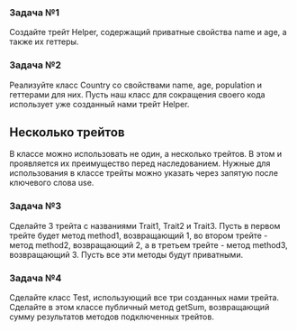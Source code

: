 ### Задача №1

Создайте трейт Helper, содержащий приватные свойства name и age, а также их геттеры.

### Задача №2
Реализуйте класс Country со свойствами name, age, population и геттерами для них. Пусть наш класс для сокращения своего кода использует уже созданный нами трейт Helper.

## Несколько трейтов
В классе можно использовать не один, а несколько трейтов. В этом и проявляется их преимущество перед наследованием. Нужные для использования в классе трейты можно указать через запятую после ключевого слова use.

### Задача №3

Сделайте 3 трейта с названиями Trait1, Trait2 и Trait3. Пусть в первом трейте будет метод method1, возвращающий 1, во втором трейте - метод method2, возвращающий 2, а в третьем трейте - метод method3, возвращающий 3. Пусть все эти методы будут приватными.

### Задача №4

Сделайте класс Test, использующий все три созданных нами трейта. Сделайте в этом классе публичный метод getSum, возвращающий сумму результатов методов подключенных трейтов.